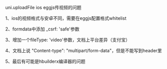 uni.uploadFile ios eggjs传视频的问题

1、ios的视频格式与安卓不同，需要在eggjs配置格式whitelist

2、formdata中添加 _csrf: 'safe'参数

3、增加一个fileType: 'video'参数，文档上平台差异（支付宝）

4、文档上说 "Content-type": "multipart/form-data"，但是不能写到header里

5、最后有可能是hbuilderx编译器的问题
